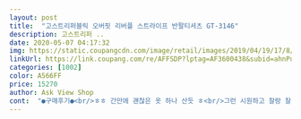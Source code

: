 ```yaml
---
layout: post 
title:  "고스트리퍼블릭 오버핏 리버플 스트라이프 반팔티셔츠 GT-3146" 
description: 고스트리퍼 ..
date: 2020-05-07 04:17:32 
img: https://static.coupangcdn.com/image/retail/images/2019/04/19/17/8/2be49a0e-d272-4e4f-8905-a36704b4b453.jpg 
linkUrl: https://link.coupang.com/re/AFFSDP?lptag=AF3600438&subid=ahnPublicAsk&pageKey=211129970&itemId=631896569&vendorItemId=4654117125&traceid=V0-113-9ac63d50b6521805 
categories: [1002] 
color: A566FF 
price: 15270 
author: Ask View Shop 
cont:  "●구매후기●<br/>ㅎㅎ 간만에 괜찮은 옷 하나 산듯 ㅎ<br/>그런 시원하고 찰랑 찰랑 원단이에요<br/>그리고 작은 주름?들이 있어서 몸에 덜 달라붙을<br/>남친줄거라 사이즈 교환하느라 반품할건데<br/>느낌도 좋고 신축성이 좋아서 너무 편하고 좋아여<br/>단하나 흠이 잇다면 포장이 역대급 개차반으로<br/>디자인도 좋음!<br/>막굴린구겨짐으로 왓는데<br/>면이 아니라 땀흡수나 그런 문제는 잇겟지만<br/>불편하면 안입게 되는데 입었을때 살에 닿는<br/>아 2호는 뚠뚠이 정도 입을 사이즈고 뚱뚱이는 배뽈록할듯<br/>여름 홑겹이불 같은 !<br/>여름에 강추<br/>여름에 완전 시원하다.<br/><br/>옷 너무 맘에 드네여 흠잡을 만한게 없네여<br/>옷 마감도 좋은거 같구요 딱 첫인상이 깔끔하게 잘만들엇다 싶엇어여<br/>옷이 넘 괜찬아서 후기 먼저 남기려구요<br/>옷이.<br/>.<br/> 구겨짐이 안생기는 원단이라 말짱 ㅋㅋㅋ<br/>옷이라는게 아무리 비싸고 좋아도 입었을때<br/>원단이 약간 냉장고 원단 같이 시원한<br/>재질도 좋고 사이즈도 좋고<br/>" 
---
```

